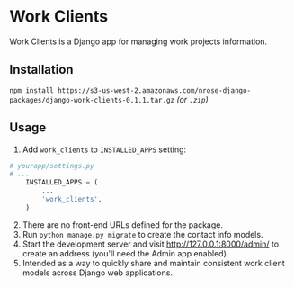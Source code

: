 # Work Clients

Work Clients is a Django app for managing work projects information.

## Installation

`npm install https://s3-us-west-2.amazonaws.com/nrose-django-packages/django-work-clients-0.1.1.tar.gz` *(or `.zip`)*

## Usage

1. Add `work_clients` to `INSTALLED_APPS` setting:
```python
# yourapp/settings.py
# ...
    INSTALLED_APPS = (
        ...
        'work_clients',
    )
```
2. There are no front-end URLs defined for the package.
3. Run `python manage.py migrate` to create the contact info models.
4. Start the development server and visit http://127.0.0.1:8000/admin/
   to create an address (you'll need the Admin app enabled).
5. Intended as a way to quickly share and maintain consistent work client models across Django web applications.